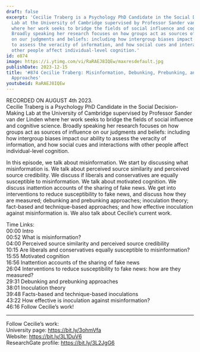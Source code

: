 ```yaml
---
draft: false
excerpt: 'Cecilie Traberg is a Psychology PhD Candidate in the Social Decision-Making
  Lab at the University of Cambridge supervised by Professor Sander van der Linden
  where her work seeks to bridge the fields of social influence and cognitive science.
  Broadly speaking her research focuses on how groups act as sources of influence
  on our judgments and beliefs: including how intergroup biases impact our ability
  to assess the veracity of information, and how social cues and interactions with
  other people affect individual-level cognition.'
id: e874
image: https://i.ytimg.com/vi/RaRAEJ8IQEw/maxresdefault.jpg
publishDate: 2023-12-15
title: '#874 Cecilie Traberg: Misinformation, Debunking, Prebunking, and Inoculation
  Approaches'
youtubeid: RaRAEJ8IQEw
---
```

RECORDED ON AUGUST 4th 2023.  
Cecilie Traberg is a Psychology PhD Candidate in the Social Decision-Making Lab at the University of Cambridge supervised by Professor Sander van der Linden where her work seeks to bridge the fields of social influence and cognitive science. Broadly speaking her research focuses on how groups act as sources of influence on our judgments and beliefs: including how intergroup biases impact our ability to assess the veracity of information, and how social cues and interactions with other people affect individual-level cognition.

In this episode, we talk about misinformation. We start by discussing what misinformation is. We talk about perceived source similarity and perceived source credibility. We discuss if liberals and conservatives are equally susceptible to misinformation. We talk about motivated cognition. We discuss inattention accounts of the sharing of fake news. We get into interventions to reduce susceptibility to fake news, and discuss how they are measured; debunking and prebunking approaches; inoculation theory; fact-based and technique-based approaches; and how effective inoculation against misinformation is. We also talk about Cecilie’s current work.

Time Links:  
00:00 Intro  
00:52  What is misinformation?  
04:00  Perceived source similarity and perceived source credibility  
10:15  Are liberals and conservatives equally susceptible to misinformation?  
15:55  Motivated cognition  
16:56  Inattention accounts of the sharing of fake news  
26:04  Interventions to reduce susceptibility to fake news: how are they measured?  
29:31  Debunking and prebunking approaches  
38:01  Inoculation theory  
39:48  Facts-based and technique-based inoculations  
43:22  How effective is inoculation against misinformation?  
46:16  Follow Cecilie’s work!

---

Follow Cecilie’s work:  
University page: https://bit.ly/3ohmVfa  
Website: https://bit.ly/3L1DuV6  
ResearchGate profile: https://bit.ly/3L2JgG6
